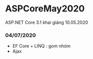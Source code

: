 # ASPCoreMay2020
ASP.NET Core 3.1 khai giảng 10.05.2020

### 04/07/2020
* EF Core + LINQ : gom nhóm
* Ajax




